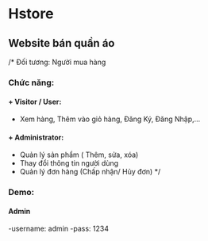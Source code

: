 # Hstore
## Website bán quần áo <br>
/* Đối tương: Người mua hàng 
### Chức năng:
#### + Visitor / User: 
- Xem hàng, Thêm vào giỏ hàng, Đăng Ký, Đăng Nhập,... 
#### + Administrator: 
- Quản lý sản phẩm ( Thêm, sửa, xóa) 
- Thay đổi thông tin người dùng 
- Quản lý đơn hàng (Chấp nhận/ Hủy đơn)
 */
 ### Demo:
 #### Admin
 -username: admin
 -pass: 1234
